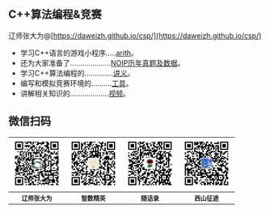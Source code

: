 ## C++算法编程&竞赛

辽师张大为@[https://daweizh.github.io/csp/](https://daweizh.github.io/csp/)

- 学习C++语言的游戏小程序.....<a href='game/arith.rar' target='_blank'>arith</a>。
- 还为大家准备了....................<a href='race/' target='_blank'>NOIP历年真题及数据</a>。
- 学习C++算法编程的..............<a href='handout/' target='_blank'>讲义</a>。
- 编写和模拟竞赛环境的..........<a href='tool/' target='_blank'>工具</a>。
- 讲解相关知识的...................<a href='video/' target='_blank'>视频</a>。

## 微信扫码

<table style="font-size:12px;"><tr>
    <td><img src="handout/lesson00/images/zdw.jpg" width="100"></td>
    <td><img src="handout/lesson00/images/idea.jpg" width="100"></td>
    <td><img src="handout/lesson00/images/shl.jpg" width="100"></td>
    <td><img src="handout/lesson00/images/xszt.jpg" width="100"></td>
</tr><tr><th>辽师张大为</th><th>智数精英</th><th>随话录</th><th>西山征途</th></tr>
</table>



